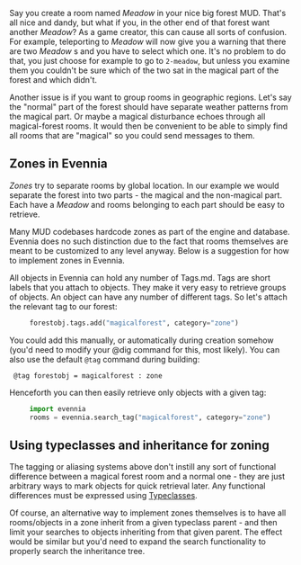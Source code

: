 [](Using-Tags-to-implement-game-Zones.)

Say you create a room named *Meadow* in your nice big forest MUD.  That's all nice and dandy, but what if you, in the other end of that forest want another *Meadow*? As a game creator, this can cause all sorts of confusion. For example, teleporting to *Meadow* will now give you a warning that there are two *Meadow* s and you have to select which one. It's no problem to do that, you just choose for example to go to `2-meadow`, but unless you examine them you couldn't be sure which of the two sat in the magical part of the forest and which didn't.

Another issue is if you want to group rooms in geographic regions.  Let's say the "normal" part of the forest should have separate weather patterns from the magical part. Or maybe a magical disturbance echoes through all magical-forest rooms. It would then be convenient to be able to simply find all rooms that are "magical" so you could send messages to them.

## Zones in Evennia

*Zones* try to separate rooms by global location. In our example we would separate the forest into two parts - the magical and the non-magical part. Each have a *Meadow* and rooms belonging to each part should be easy to retrieve.

Many MUD codebases hardcode zones as part of the engine and database.  Evennia does no such distinction due to the fact that rooms themselves are meant to be customized to any level anyway. Below is a suggestion for how to implement zones in Evennia.

All objects in Evennia can hold any number of Tags.md. Tags are short labels that you attach to objects. They make it very easy to retrieve groups of objects. An object can have any number of different tags. So let's attach the relevant tag to our forest:

```python
     forestobj.tags.add("magicalforest", category="zone")
```

You could add this manually, or automatically during creation somehow (you'd need to modify your @dig command for this, most likely). You can also use the default `@tag` command during building:

     @tag forestobj = magicalforest : zone

Henceforth you can then easily retrieve only objects with a given tag:

```python
     import evennia
     rooms = evennia.search_tag("magicalforest", category="zone")
```

## Using typeclasses and inheritance for zoning

The tagging or aliasing systems above don't instill any sort of functional difference between a magical forest room and a normal one - they are just arbitrary ways to mark objects for quick retrieval later. Any functional differences must be expressed using [Typeclasses](Typeclasses.md).

Of course, an alternative way to implement zones themselves is to have all rooms/objects in a zone inherit from a given typeclass parent - and then limit your searches to objects inheriting from that given parent. The effect would be similar but you'd need to expand the search functionality to properly search the inheritance tree.
